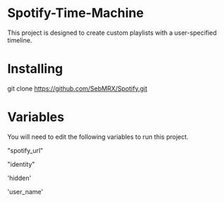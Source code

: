 # Spotify-Time-Machine

This project is designed to create custom playlists with a user-specified timeline.
# Installing

git clone https://github.com/SebMRX/Spotify.git

# Variables

You will need to edit the following variables to run this project.

"spotify_url"

"identity"

'hidden'

'user_name'
